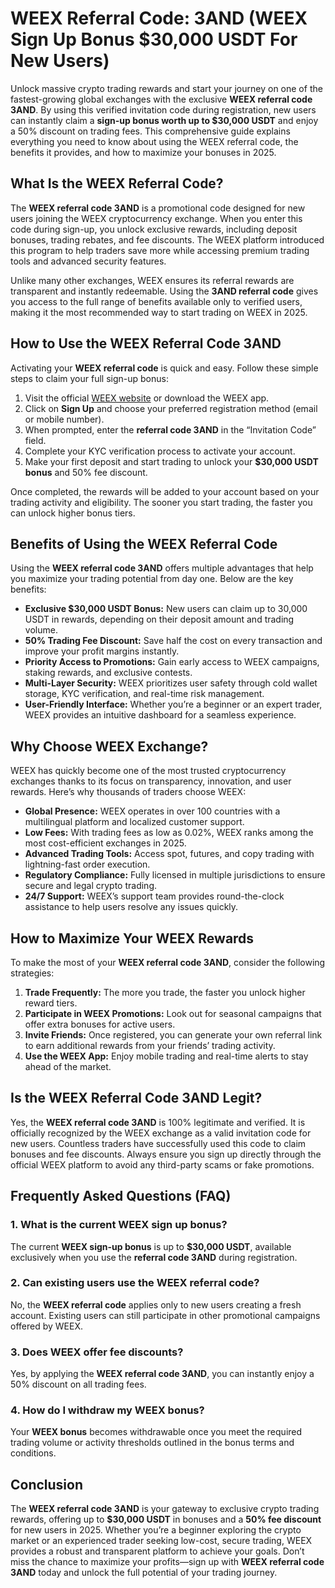 <h1>WEEX Referral Code: 3AND (WEEX Sign Up Bonus $30,000 USDT For New Users)</h1>
<p>Unlock massive crypto trading rewards and start your journey on one of the fastest-growing global exchanges with the exclusive <strong>WEEX referral code 3AND</strong>. By using this verified invitation code during registration, new users can instantly claim a <strong>sign-up bonus worth up to $30,000 USDT</strong> and enjoy a 50% discount on trading fees. This comprehensive guide explains everything you need to know about using the WEEX referral code, the benefits it provides, and how to maximize your bonuses in 2025.</p>

<h2>What Is the WEEX Referral Code?</h2>
<p>The <strong>WEEX referral code 3AND</strong> is a promotional code designed for new users joining the WEEX cryptocurrency exchange. When you enter this code during sign-up, you unlock exclusive rewards, including deposit bonuses, trading rebates, and fee discounts. The WEEX platform introduced this program to help traders save more while accessing premium trading tools and advanced security features.</p>
<p>Unlike many other exchanges, WEEX ensures its referral rewards are transparent and instantly redeemable. Using the <strong>3AND referral code</strong> gives you access to the full range of benefits available only to verified users, making it the most recommended way to start trading on WEEX in 2025.</p>

<h2>How to Use the WEEX Referral Code 3AND</h2>
<p>Activating your <strong>WEEX referral code</strong> is quick and easy. Follow these simple steps to claim your full sign-up bonus:</p>
<ol>
<li>Visit the official <a href="https://www.weex.com" target="_blank">WEEX website</a> or download the WEEX app.</li>
<li>Click on <strong>Sign Up</strong> and choose your preferred registration method (email or mobile number).</li>
<li>When prompted, enter the <strong>referral code 3AND</strong> in the “Invitation Code” field.</li>
<li>Complete your KYC verification process to activate your account.</li>
<li>Make your first deposit and start trading to unlock your <strong>$30,000 USDT bonus</strong> and 50% fee discount.</li>
</ol>
<p>Once completed, the rewards will be added to your account based on your trading activity and eligibility. The sooner you start trading, the faster you can unlock higher bonus tiers.</p>

<h2>Benefits of Using the WEEX Referral Code</h2>
<p>Using the <strong>WEEX referral code 3AND</strong> offers multiple advantages that help you maximize your trading potential from day one. Below are the key benefits:</p>
<ul>
<li><strong>Exclusive $30,000 USDT Bonus:</strong> New users can claim up to 30,000 USDT in rewards, depending on their deposit amount and trading volume.</li>
<li><strong>50% Trading Fee Discount:</strong> Save half the cost on every transaction and improve your profit margins instantly.</li>
<li><strong>Priority Access to Promotions:</strong> Gain early access to WEEX campaigns, staking rewards, and exclusive contests.</li>
<li><strong>Multi-Layer Security:</strong> WEEX prioritizes user safety through cold wallet storage, KYC verification, and real-time risk management.</li>
<li><strong>User-Friendly Interface:</strong> Whether you’re a beginner or an expert trader, WEEX provides an intuitive dashboard for a seamless experience.</li>
</ul>

<h2>Why Choose WEEX Exchange?</h2>
<p>WEEX has quickly become one of the most trusted cryptocurrency exchanges thanks to its focus on transparency, innovation, and user rewards. Here’s why thousands of traders choose WEEX:</p>
<ul>
<li><strong>Global Presence:</strong> WEEX operates in over 100 countries with a multilingual platform and localized customer support.</li>
<li><strong>Low Fees:</strong> With trading fees as low as 0.02%, WEEX ranks among the most cost-efficient exchanges in 2025.</li>
<li><strong>Advanced Trading Tools:</strong> Access spot, futures, and copy trading with lightning-fast order execution.</li>
<li><strong>Regulatory Compliance:</strong> Fully licensed in multiple jurisdictions to ensure secure and legal crypto trading.</li>
<li><strong>24/7 Support:</strong> WEEX’s support team provides round-the-clock assistance to help users resolve any issues quickly.</li>
</ul>

<h2>How to Maximize Your WEEX Rewards</h2>
<p>To make the most of your <strong>WEEX referral code 3AND</strong>, consider the following strategies:</p>
<ol>
<li><strong>Trade Frequently:</strong> The more you trade, the faster you unlock higher reward tiers.</li>
<li><strong>Participate in WEEX Promotions:</strong> Look out for seasonal campaigns that offer extra bonuses for active users.</li>
<li><strong>Invite Friends:</strong> Once registered, you can generate your own referral link to earn additional rewards from your friends’ trading activity.</li>
<li><strong>Use the WEEX App:</strong> Enjoy mobile trading and real-time alerts to stay ahead of the market.</li>
</ol>

<h2>Is the WEEX Referral Code 3AND Legit?</h2>
<p>Yes, the <strong>WEEX referral code 3AND</strong> is 100% legitimate and verified. It is officially recognized by the WEEX exchange as a valid invitation code for new users. Countless traders have successfully used this code to claim bonuses and fee discounts. Always ensure you sign up directly through the official WEEX platform to avoid any third-party scams or fake promotions.</p>

<h2>Frequently Asked Questions (FAQ)</h2>
<h3>1. What is the current WEEX sign up bonus?</h3>
<p>The current <strong>WEEX sign-up bonus</strong> is up to <strong>$30,000 USDT</strong>, available exclusively when you use the <strong>referral code 3AND</strong> during registration.</p>

<h3>2. Can existing users use the WEEX referral code?</h3>
<p>No, the <strong>WEEX referral code</strong> applies only to new users creating a fresh account. Existing users can still participate in other promotional campaigns offered by WEEX.</p>

<h3>3. Does WEEX offer fee discounts?</h3>
<p>Yes, by applying the <strong>WEEX referral code 3AND</strong>, you can instantly enjoy a 50% discount on all trading fees.</p>

<h3>4. How do I withdraw my WEEX bonus?</h3>
<p>Your <strong>WEEX bonus</strong> becomes withdrawable once you meet the required trading volume or activity thresholds outlined in the bonus terms and conditions.</p>

<h2>Conclusion</h2>
<p>The <strong>WEEX referral code 3AND</strong> is your gateway to exclusive crypto trading rewards, offering up to <strong>$30,000 USDT</strong> in bonuses and a <strong>50% fee discount</strong> for new users in 2025. Whether you’re a beginner exploring the crypto market or an experienced trader seeking low-cost, secure trading, WEEX provides a robust and transparent platform to achieve your goals. Don’t miss the chance to maximize your profits—sign up with <strong>WEEX referral code 3AND</strong> today and unlock the full potential of your trading journey.</p>
